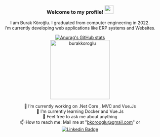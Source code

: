 <h3 align="center">
Welcome to my profile!
<img src="https://media.giphy.com/media/hvRJCLFzcasrR4ia7z/giphy.gif" width="28">

</h3>
<p align="center">
I am Burak Köroğlu. I graduated from computer engineering in 2022.<br> I'm currently developing web applications like  ERP systems and Websites.

<p>
<div align="center">

[![Anurag's GitHub stats](https://github-readme-stats.vercel.app/api?username=burakkoroglu&theme=monokai)](https://github.com/anuraghazra/github-readme-stats)
<br>
<img src="https://github-readme-stats.vercel.app/api/top-langs?username=burakkoroglu&langs_count=10&show_icons=true&locale=en&layout=compact&theme=algolia" alt="burakkoroglu" height="192px"/>

 🔭 I’m currently working on .Net Core , MVC and Vue.Js <br>
 🌱 I’m currently learning Docker and Vue.Js<br>
 💬 Feel free to ask me about anything<br>
 📫 How to reach me: Mail me at "bkorooglu@gmail.com"  or<br>
 [![Linkedin Badge](https://img.shields.io/badge/-burakkoroglu-blue?style=flat-square&logo=Linkedin&logoColor=white&link=https://www.linkedin.com/in//)](https://www.linkedin.com/in/burak-k%C3%B6ro%C4%9Flu-818984207/)
<div>
